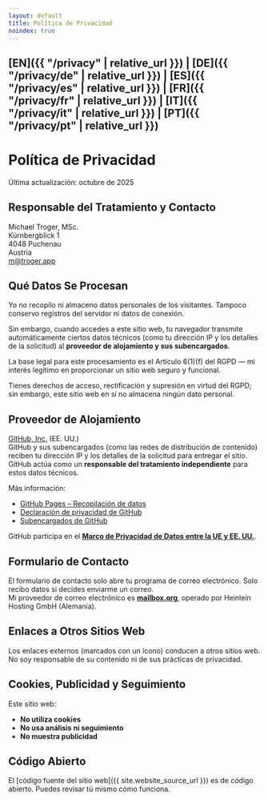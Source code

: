 ```yaml
---
layout: default
title: Política de Privacidad
noindex: true
---
```

## [EN]({{ "/privacy" | relative_url }}) | [DE]({{ "/privacy/de" | relative_url }}) | [ES]({{ "/privacy/es" | relative_url }}) | [FR]({{ "/privacy/fr" | relative_url }}) | [IT]({{ "/privacy/it" | relative_url }}) | [PT]({{ "/privacy/pt" | relative_url }})

# Política de Privacidad
Última actualización: octubre de 2025

## Responsable del Tratamiento y Contacto
Michael Troger, MSc.  
Kürnbergblick 1  
4048 Puchenau  
Austria  
m@troger.app  

## Qué Datos Se Procesan
Yo no recopilo ni almaceno datos personales de los visitantes. Tampoco conservo registros del servidor ni datos de conexión.

Sin embargo, cuando accedes a este sitio web, tu navegador transmite automáticamente ciertos datos técnicos (como tu dirección IP y los detalles de la solicitud) al **proveedor de alojamiento y sus subencargados**.  

La base legal para este procesamiento es el Artículo 6(1)(f) del RGPD — mi interés legítimo en proporcionar un sitio web seguro y funcional.

Tienes derechos de acceso, rectificación y supresión en virtud del RGPD; sin embargo, este sitio web en sí no almacena ningún dato personal.

## Proveedor de Alojamiento
[GitHub, Inc.](https://github.com) (EE. UU.)  
GitHub y sus subencargados (como las redes de distribución de contenido) reciben tu dirección IP y los detalles de la solicitud para entregar el sitio.  
GitHub actúa como un **responsable del tratamiento independiente** para estos datos técnicos.  

Más información:  
- [GitHub Pages – Recopilación de datos](https://docs.github.com/en/pages/getting-started-with-github-pages/about-github-pages#data-collection)  
- [Declaración de privacidad de GitHub](https://docs.github.com/en/site-policy/privacy-policies/github-general-privacy-statement)  
- [Subencargados de GitHub](https://docs.github.com/en/site-policy/privacy-policies/github-subprocessors)  

GitHub participa en el **[Marco de Privacidad de Datos entre la UE y EE. UU.](https://www.dataprivacyframework.gov)**.

## Formulario de Contacto
El formulario de contacto solo abre tu programa de correo electrónico. Solo recibo datos si decides enviarme un correo.  
Mi proveedor de correo electrónico es **[mailbox.org](https://mailbox.org)**, operado por Heinlein Hosting GmbH (Alemania).

## Enlaces a Otros Sitios Web
Los enlaces externos (marcados con un ícono) conducen a otros sitios web. No soy responsable de su contenido ni de sus prácticas de privacidad.

## Cookies, Publicidad y Seguimiento
Este sitio web:  
- **No utiliza cookies**  
- **No usa análisis ni seguimiento**  
- **No muestra publicidad**

## Código Abierto
El [código fuente del sitio web]({{ site.website_source_url }}) es de código abierto. Puedes revisar tú mismo cómo funciona.